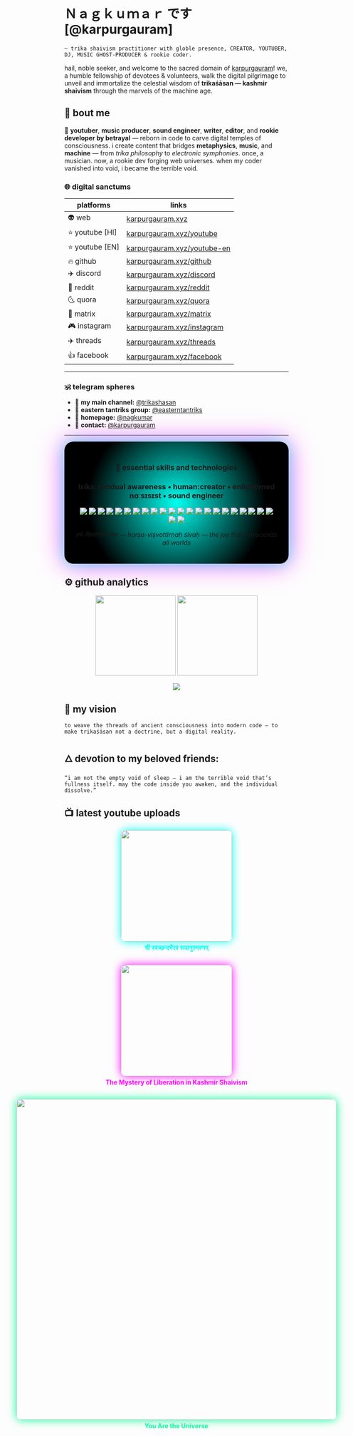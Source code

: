 # Ｎａｇｋｕｍａｒ です [@karpurgauram] 

`— trika shaivism practitioner with globle presence, CREATOR, YOUTUBER, DJ, MUSIC GHOST-PRODUCER & rookie coder.`

hail, noble seeker, and welcome to the sacred domain of [karpurgauram](https://karpurgauram.xyz/)!
we, a humble fellowship of devotees & volunteers, walk the digital pilgrimage to unveil and immortalize the celestial wisdom of **trikaśāsan — kashmir shaivism** through the marvels of the machine age. 

## 🌺 bout me  

🎥 **youtuber**, **music producer**, **sound engineer**, **writer**, **editor**, and **rookie developer by betrayal** — reborn in code to carve digital temples of consciousness. i create content that bridges **metaphysics**, **music**, and **machine** — from *trika philosophy* to *electronic symphonies*. once, a musician. now, a rookie dev forging web universes. when my coder vanished into void, i became the terrible void.

### 🌐 digital sanctums

| platforms | links |
|-----------|------|
| 👽 web | [karpurgauram.xyz](https://karpurgauram.xyz) |
| ⭐️ youtube [HI] | [karpurgauram.xyz/youtube](https://karpurgauram.xyz/youtube) |
| ⭐️ youtube [EN] | [karpurgauram.xyz/youtube-en](https://karpurgauram.xyz/youtube-en) |
| 🔥 github | [karpurgauram.xyz/github](https://karpurgauram.xyz/github) |
| ✈️ discord | [karpurgauram.xyz/discord](https://karpurgauram.xyz/discord) |
| 💎 reddit | [karpurgauram.xyz/reddit](https://karpurgauram.xyz/reddit) |
| 🌜 quora | [karpurgauram.xyz/quora](https://karpurgauram.xyz/quora) |
| 🙂 matrix | [karpurgauram.xyz/matrix](https://karpurgauram.xyz/matrix) |
| 🎮 instagram | [karpurgauram.xyz/instagram](https://karpurgauram.xyz/instagram) |
| ✈️ threads | [karpurgauram.xyz/threads](https://karpurgauram.xyz/threads) |
| 👍 facebook | [karpurgauram.xyz/facebook](https://karpurgauram.xyz/facebook) |

---

### 🕉️ telegram spheres

- 🐍 **my main channel:** [@trikashasan](https://t.me/trikashasan)  
- 🧿 **eastern tantriks group:** [@easterntantriks](https://t.me/easterntantriks)  
- 🌸 **homepage:** [@nagkumar](https://t.me/nagkumar)  
- 🔮 **contact:** [@karpurgauram](https://t.me/karpurgauram)  

--- 

<div align="center" style="
  background: radial-gradient(circle at center, #00fff0 0%, #000000 70%);
  padding: 25px;
  border-radius: 20px;
  box-shadow: 0 0 30px #00fff0a0, 0 0 60px #ff00ffaa;
">

<h3>🧠 essential skills and technologies </h3>

<h3>trika:nondual awareness • human:creator • enlightened nɑːsɪsɪst • sound engineer</h3>

<p align="center">
  <img src="https://img.shields.io/badge/Python-000000?style=for-the-badge&logo=python&logoColor=ffde57" />
  <img src="https://img.shields.io/badge/JavaScript-000000?style=for-the-badge&logo=javascript&logoColor=f7df1e" />
  <img src="https://img.shields.io/badge/React-000000?style=for-the-badge&logo=react&logoColor=61dafb" />
  <img src="https://img.shields.io/badge/Next.js-000000?style=for-the-badge&logo=nextdotjs&logoColor=ffffff" />
  <img src="https://img.shields.io/badge/Tailwind_CSS-000000?style=for-the-badge&logo=tailwindcss&logoColor=38bdf8" />
  <img src="https://img.shields.io/badge/Node.js-000000?style=for-the-badge&logo=nodedotjs&logoColor=339933" />
  <img src="https://img.shields.io/badge/Django-000000?style=for-the-badge&logo=django&logoColor=0C4B33" />
  <img src="https://img.shields.io/badge/Flask-000000?style=for-the-badge&logo=flask&logoColor=white" />
  <img src="https://img.shields.io/badge/PostgreSQL-000000?style=for-the-badge&logo=postgresql&logoColor=336791" />
  <img src="https://img.shields.io/badge/MongoDB-000000?style=for-the-badge&logo=mongodb&logoColor=47A248" />
  <img src="https://img.shields.io/badge/Docker-000000?style=for-the-badge&logo=docker&logoColor=2496ED" />
  <img src="https://img.shields.io/badge/Linux-000000?style=for-the-badge&logo=linux&logoColor=FCC624" />
  <img src="https://img.shields.io/badge/Adobe_Photoshop-000000?style=for-the-badge&logo=adobephotoshop&logoColor=31A8FF" />
  <img src="https://img.shields.io/badge/Adobe_After_Effects-000000?style=for-the-badge&logo=adobeaftereffects&logoColor=9999FF" />
  <img src="https://img.shields.io/badge/Adobe_Premiere_Pro-000000?style=for-the-badge&logo=adobepremierepro&logoColor=9999FF" />
  <img src="https://img.shields.io/badge/FL_Studio-000000?style=for-the-badge&logo=flstudio&logoColor=F48C00" />
  <img src="https://img.shields.io/badge/Ableton_Live-000000?style=for-the-badge&logo=abletonlive&logoColor=FFFFFF" />
  <img src="https://img.shields.io/badge/DaVinci_Resolve-000000?style=for-the-badge&logo=davinciresolve&logoColor=4E76A7" />
  <img src="https://img.shields.io/badge/Git-000000?style=for-the-badge&logo=git&logoColor=F05032" />
  <img src="https://img.shields.io/badge/DevOps-000000?style=for-the-badge&logo=githubactions&logoColor=2088FF" />
  <img src="https://img.shields.io/badge/Music_Production-000000?style=for-the-badge&logo=itunes&logoColor=white" />
  <img src="https://img.shields.io/badge/Film_Scoring-000000?style=for-the-badge&logo=applemusic&logoColor=white" />
  <img src="https://img.shields.io/badge/Creative_Direction-000000?style=for-the-badge&logo=behance&logoColor=blue" />
  <img src="https://img.shields.io/badge/Spiritual_Writing-000000?style=for-the-badge&logo=markdown&logoColor=white" />
</p>

<p><i>हर्ष-विश्वोत्तीर्णः शिवः — harṣa-viṣvottīrṇaḥ śivaḥ — the joy that transcends all worlds</i></p>

</div>





## ⚙️ github analytics

<p align="center"> <img src="https://github-readme-stats.vercel.app/api?username=karpurgauram&show_icons=true&theme=radical&count_private=true" height="180em" /> <img src="https://github-readme-stats.vercel.app/api/top-langs/?username=karpurgauram&layout=compact&theme=radical" height="180em" /> </p> <p align="center"> <img src="https://github-readme-streak-stats.herokuapp.com?user=karpurgauram&theme=radical&date_format=j%20M%5B%20Y%5D" /> </p>

## 🌌 my vision

`to weave the threads of ancient consciousness into modern code — to make trikaśāsan not a doctrine, but a digital reality.`

## 🜂 devotion to my beloved friends:

`“i am not the empty void of sleep — i am the terrible void that’s fullness itself. may the code inside you awaken, and the individual dissolve.”`

## 📺 latest youtube uploads

<div align="center" style="display:flex; flex-wrap:wrap; justify-content:center; gap:15px;">

  <!-- Video 1 -->
  <a href="https://youtu.be/n75j0K73z3g" target="_blank" style="text-decoration:none;">
    <img src="https://img.youtube.com/vi/n75j0K73z3g/hqdefault.jpg" width="250" style="border-radius:12px; box-shadow: 0 0 20px #00fff0;">
    <p style="color:#00fff0; font-weight:bold; margin-top:5px;">श्री स्वच्छन्दभैरव रूपानुस्मरणम्</p>
  </a>

  <!-- Video 2 -->
  <a href="https://youtu.be/rakXPTXQyrg" target="_blank" style="text-decoration:none;">
    <img src="https://img.youtube.com/vi/rakXPTXQyrg/hqdefault.jpg" width="250" style="border-radius:12px; box-shadow: 0 0 20px #ff00ff;">
    <p style="color:#ff00ff; font-weight:bold; margin-top:5px;">The Mystery of Liberation in Kashmir Shaivism</p>
  </a>

  <!-- Video 3 -->
  <a href="https://youtu.be/ym5Twmr69u8" target="_blank" style="text-decoration:none;">
    <img src="https://img.youtube.com/vi/ym5Twmr69u8/hqdefault.jpg" width="720" style="border-radius:12px; box-shadow: 0 0 20px #00ff99;">
    <p style="color:#00ff99; font-weight:bold; margin-top:5px;">You Are the Universe</p>
  </a>

</div>
